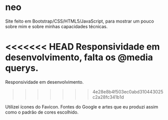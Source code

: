 # neo
Site feito em Bootstrap/CSS/HTML5/JavaScript, para mostrar um pouco sobre mim e sobre minhas capacidades técnicas.

<<<<<<< HEAD
Responsividade em desenvolvimento, falta os @media querys.
=======
Responsividade em desenvolvimento.
>>>>>>> 4e28e8b4f503ec0abd310443025c2a28fc341b1d

Utilizei ícones do Favicon.
Fontes do Google
e artes que eu produzi assim como o padrão de cores escolhido.
